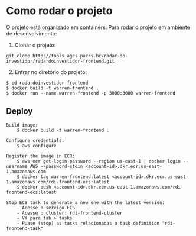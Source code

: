# Como rodar o projeto

O projeto está organizado em containers. Para rodar o projeto em ambiente de desenvolvimento:

1. Clonar o projeto:
```
git clone http://tools.ages.pucrs.br/radar-do-investidor/radardoinvestidor-frontend.git
```
2. Entrar no diretório do projeto:
```
$ cd radardoinvestidor-frontend
$ docker build -t warren-frontend .
$ docker run --name warren-frontend -p 3000:3000 warren-frontend

```

## Deploy

```
Build image:
    $ docker build -t warren-frontend .

Configure credentials:
    $ aws configure

Register the image in ECR:
    $ aws ecr get-login-password --region us-east-1 | docker login --username AWS --password-stdin <account-id>.dkr.ecr.us-east-1.amazonaws.com
    $ docker tag warren-frontend:latest <account-id>.dkr.ecr.us-east-1.amazonaws.com/rdi-frontend-ecs:latest
    $ docker push <account-id>.dkr.ecr.us-east-1.amazonaws.com/rdi-frontend-ecs:latest

Stop ECS task to generate a new one with the latest version:
    - Acesse o serviço ECS
    - Acesse o cluster: rdi-frontend-cluster
    - Vá para tab > tasks
    - Puase (stop) as tasks relacionadas a task definition "rdi-frontend-task"    
```

